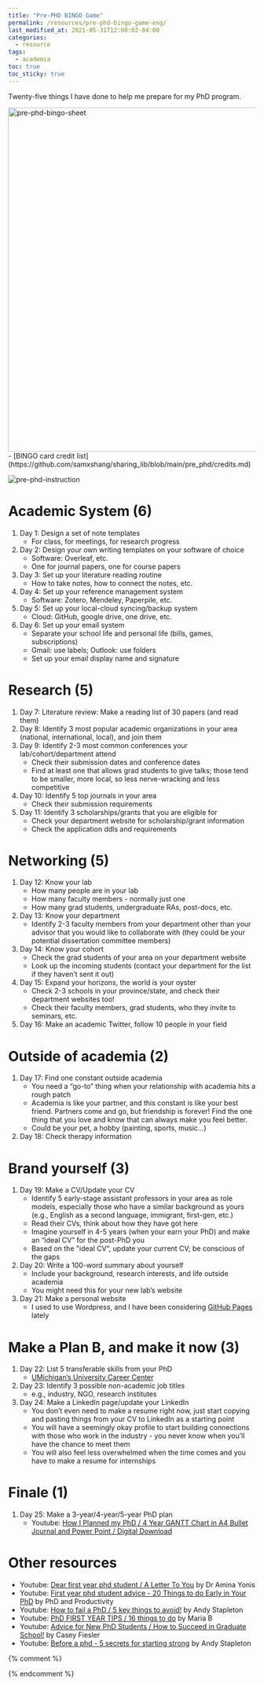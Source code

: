 ```yaml
---
title: "Pre-PHD BINGO Game"
permalink: /resources/pre-phd-bingo-game-eng/
last_modified_at: 2021-05-31T12:00:02-04:00
categories:
  - resource
tags:
  - academia
toc: true
toc_sticky: true
---
```


Twenty-five things I have done to help me prepare for my PhD program.

<!--more-->

<img src="https://raw.githubusercontent.com/samxshang/sharing_lib/main/pre_phd/bingo%20sheet_0522.png" alt="pre-phd-bingo-sheet" width="700"/>
- [BINGO card credit list](https://github.com/samxshang/sharing_lib/blob/main/pre_phd/credits.md)

![pre-phd-instruction](https://raw.githubusercontent.com/samxshang/sharing_lib/main/pre_phd/bingo_instru.png)

# Academic System (6)

1. Day 1: Design a set of note templates
    - For class, for meetings, for research progress
2. Day 2: Design your own writing templates on your software of choice
    - Software: Overleaf, etc.
    - One for journal papers, one for course papers
3. Day 3: Set up your literature reading routine
    - How to take notes, how to connect the notes, etc.
4. Day 4: Set up your reference management system
    - Software: Zotero, Mendeley, Paperpile, etc.
5. Day 5: Set up your local-cloud syncing/backup system
    - Cloud: GitHub, google drive, one drive, etc.
6. Day 6: Set up your email system
    - Separate your school life and personal life (bills, games, subscriptions)
    - Gmail: use labels; Outlook: use folders
    - Set up your email display name and signature

# Research (5)

1. Day 7: Literature review: Make a reading list of 30 papers (and read them)
2. Day 8: Identify 3 most popular academic organizations in your area (national, international, local), and join them
3. Day 9: Identify 2-3 most common conferences your lab/cohort/department attend
    - Check their submission dates and conference dates
    - Find at least one that allows grad students to give talks; those tend to be smaller, more local, so less nerve-wracking and less competitive
4. Day 10: Identify 5 top journals in your area
    - Check their submission requirements
5. Day 11: Identify 3 scholarships/grants that you are eligible for
    - Check your department website for scholarship/grant information
    - Check the application ddls and requirements

# Networking (5)

1. Day 12: Know your lab
    - How many people are in your lab
    - How many faculty members - normally just one
    - How many grad students, undergraduate RAs, post-docs, etc.
2. Day 13: Know your department
    - Identify 2-3 faculty members from your department other than your advisor that you would like to collaborate with (they could be your potential dissertation committee members)
3. Day 14: Know your cohort
    - Check the grad students of your area on your department website
    - Look up the incoming students (contact your department for the list if they haven’t sent it out)
4. Day 15: Expand your horizons, the world is your oyster
    - Check 2-3 schools in your province/state, and check their department websites too!
    - Check their faculty members, grad students, who they invite to seminars, etc.
5. Day 16: Make an academic Twitter, follow 10 people in your field

# Outside of academia (2)

1. Day 17: Find one constant outside academia
    - You need a “go-to” thing when your relationship with academia hits a rough patch
    - Academia is like your partner, and this constant is like your best friend. Partners come and go, but friendship is forever! Find the one thing that you love and know that can always make you feel better.
    - Could be your pet, a hobby (painting, sports, music…)
2. Day 18: Check therapy information

# Brand yourself (3)

1. Day 19: Make a CV/Update your CV
    - Identify 5 early-stage assistant professors in your area as role models, especially those who have a similar background as yours (e.g., English as a second language, immigrant, first-gen, etc.)
    - Read their CVs, think about how they have got here
    - Imagine yourself in 4-5 years (when your earn your PhD) and make an “ideal CV” for the post-PhD you
    - Based on the "ideal CV“, update your current CV; be conscious of the gaps
2. Day 20: Write a 100-word summary about yourself
    - Include your background, research interests, and life outside academia
    - You might need this for your new lab’s website
3. Day 21: Make a personal website
    - I used to use Wordpress, and I have been considering [GitHub Pages](https://guides.github.com/features/pages/) lately

# Make a Plan B, and make it now (3)

1. Day 22: List 5 transferable skills from your PhD
    - [UMichigan’s University Career Center](https://careercenter.umich.edu/article/phd-transferable-skills)
2. Day 23: Identify 3 possible non-academic job titles
    - e.g., industry, NGO, research institutes
3. Day 24: Make a LinkedIn page/update your LinkedIn
    - You don’t even need to make a resume right now, just start copying and pasting things from your CV to LinkedIn as a starting point
    - You will have a seemingly okay profile to start building connections with those who work in the industry - you never know when you’ll have the chance to meet them
    - You will also feel less overwhelmed when the time comes and you have to make a resume for internships

# Finale (1)

1. Day 25: Make a 3-year/4-year/5-year PhD plan
    - Youtube: [How I Planned my PhD / 4 Year GANTT Chart in A4 Bullet Journal and Power Point / Digital Download](https://youtu.be/I8UxsETqIMo)

# Other resources
- Youtube: [Dear first year phd student / A Letter To You](https://youtu.be/Q8Fym9UiOTE) by Dr Amina Yonis
- Youtube: [First year phd student advice - 20 Things to do Early in Your PhD](https://youtu.be/JNR08AQykXE) by PhD and Productivity
- Youtube: [How to fail a PhD / 5 key things to avoid!](https://youtu.be/Uclo52y8Uyo) by Andy Stapleton
- Youtube: [PhD FIRST YEAR TIPS / 16 things to do](https://youtu.be/_wQ_vFp9oV0) by Maria B
- Youtube: [Advice for New PhD Students / How to Succeed in Graduate School!](https://youtu.be/Hh5b5wZzgBA) by Casey Fiesler
- Youtube: [Before a phd - 5 secrets for starting strong](https://youtu.be/sdp3WeJi-5Q) by Andy Stapleton

{% comment %}

{% endcomment %}